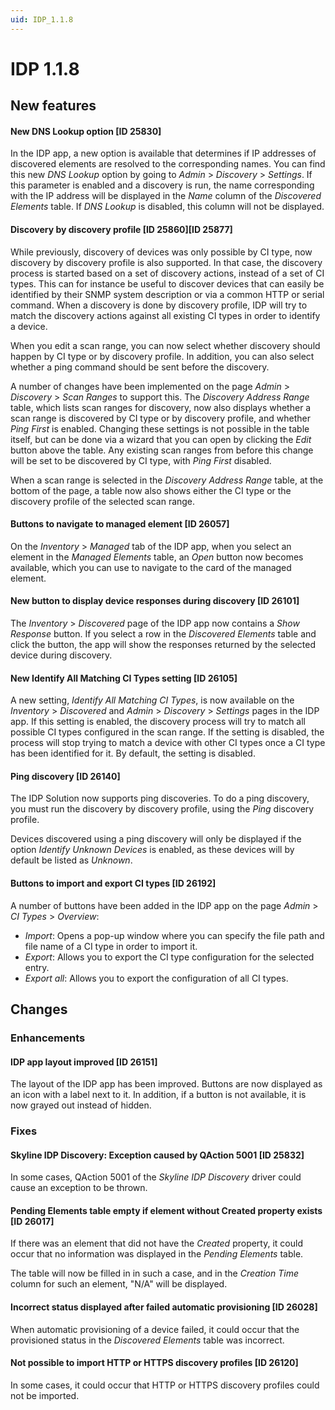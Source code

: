```yaml
---
uid: IDP_1.1.8
---
```


# IDP 1.1.8

## New features

#### New DNS Lookup option \[ID 25830\]

In the IDP app, a new option is available that determines if IP addresses of discovered elements are resolved to the corresponding names. You can find this new *DNS Lookup* option by going to *Admin* > *Discovery* > *Settings*. If this parameter is enabled and a discovery is run, the name corresponding with the IP address will be displayed in the *Name* column of the *Discovered Elements* table. If *DNS Lookup* is disabled, this column will not be displayed.

#### Discovery by discovery profile \[ID 25860\]\[ID 25877\]

While previously, discovery of devices was only possible by CI type, now discovery by discovery profile is also supported. In that case, the discovery process is started based on a set of discovery actions, instead of a set of CI types. This can for instance be useful to discover devices that can easily be identified by their SNMP system description or via a common HTTP or serial command. When a discovery is done by discovery profile, IDP will try to match the discovery actions against all existing CI types in order to identify a device.

When you edit a scan range, you can now select whether discovery should happen by CI type or by discovery profile. In addition, you can also select whether a ping command should be sent before the discovery.

A number of changes have been implemented on the page *Admin* > *Discovery* > *Scan Ranges* to support this. The *Discovery Address Range* table, which lists scan ranges for discovery, now also displays whether a scan range is discovered by CI type or by discovery profile, and whether *Ping First* is enabled. Changing these settings is not possible in the table itself, but can be done via a wizard that you can open by clicking the *Edit* button above the table. Any existing scan ranges from before this change will be set to be discovered by CI type, with *Ping First* disabled.

When a scan range is selected in the *Discovery Address Range* table, at the bottom of the page, a table now also shows either the CI type or the discovery profile of the selected scan range.

#### Buttons to navigate to managed element \[ID 26057\]

On the *Inventory* > *Managed* tab of the IDP app, when you select an element in the *Managed Elements* table, an *Open* button now becomes available, which you can use to navigate to the card of the managed element.

#### New button to display device responses during discovery \[ID 26101\]

The *Inventory* > *Discovered* page of the IDP app now contains a *Show Response* button. If you select a row in the *Discovered Elements* table and click the button, the app will show the responses returned by the selected device during discovery.

#### New Identify All Matching CI Types setting \[ID 26105\]

A new setting, *Identify All Matching CI Types*, is now available on the *Inventory* > *Discovered* and *Admin* > *Discovery* > *Settings* pages in the IDP app. If this setting is enabled, the discovery process will try to match all possible CI types configured in the scan range. If the setting is disabled, the process will stop trying to match a device with other CI types once a CI type has been identified for it. By default, the setting is disabled.

#### Ping discovery \[ID 26140\]

The IDP Solution now supports ping discoveries. To do a ping discovery, you must run the discovery by discovery profile, using the *Ping* discovery profile.

Devices discovered using a ping discovery will only be displayed if the option *Identify Unknown Devices* is enabled, as these devices will by default be listed as *Unknown*.

#### Buttons to import and export CI types \[ID 26192\]

A number of buttons have been added in the IDP app on the page *Admin* > *CI Types* > *Overview*:

- *Import*: Opens a pop-up window where you can specify the file path and file name of a CI type in order to import it.
- *Export*: Allows you to export the CI type configuration for the selected entry.
- *Export all*: Allows you to export the configuration of all CI types.

## Changes

### Enhancements

#### IDP app layout improved \[ID 26151\]

The layout of the IDP app has been improved. Buttons are now displayed as an icon with a label next to it. In addition, if a button is not available, it is now grayed out instead of hidden.

### Fixes

#### Skyline IDP Discovery: Exception caused by QAction 5001 \[ID 25832\]

In some cases, QAction 5001 of the *Skyline IDP Discovery* driver could cause an exception to be thrown.

#### Pending Elements table empty if element without Created property exists \[ID 26017\]

If there was an element that did not have the *Created* property, it could occur that no information was displayed in the *Pending Elements* table.

The table will now be filled in in such a case, and in the *Creation Time* column for such an element, "N/A" will be displayed.

#### Incorrect status displayed after failed automatic provisioning \[ID 26028\]

When automatic provisioning of a device failed, it could occur that the provisioned status in the *Discovered Elements* table was incorrect.

#### Not possible to import HTTP or HTTPS discovery profiles \[ID 26120\]

In some cases, it could occur that HTTP or HTTPS discovery profiles could not be imported.
